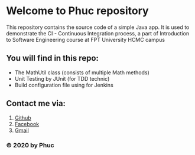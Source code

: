 # Welcome to Phuc repository
This repository contains the source code of a simple Java app. It is used to demonstrate the CI - Continuous Integration process, a part of Introduction to Software Engineering course at FPT University HCMC campus

## You will find in this repo: 
* The MathUtil class (consists of multiple Math methods)
* Unit Testing by JUnit (for TDD technic)
* Build configuration file using for Jenkins

## Contact me via:
1. [Github](https://github.com/toluffy432a1)
2. [Facebook](https://facebook.com/chop.chep)
3. [Gmail](toluffy432a1@gmail.com)
### © 2020 by Phuc